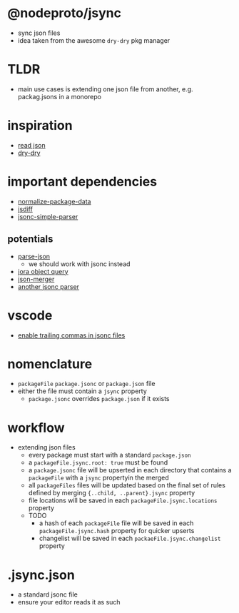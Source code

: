 # @nodeproto/jsync
  - sync json files
  - idea taken from the awesome `dry-dry` pkg manager


# TLDR
  - main use cases is extending one json file from another, e.g. packag.jsons in a monorepo

# inspiration
  - [read json](https://github.com/sindresorhus/read-pkg/blob/main/index.js)
  - [dry-dry](https://github.com/Cosium/dry-dry)

# important dependencies
  - [normalize-package-data](https://github.com/npm/normalize-package-data)
  - [jsdiff](https://github.com/kpdecker/jsdiff#readme)
  - [jsonc-simple-parser](https://github.com/fabiospampinato/jsonc-simple-parser)


## potentials
  - [parse-json](https://www.npmjs.com/package/parse-json)
    - we should work with jsonc instead
  - [jora object query](https://github.com/discoveryjs/jora#readme)
  - [json-merger](https://github.com/boschni/json-merger)
  - [another jsonc parser](https://www.npmjs.com/package/jsonc)


# vscode
  - [enable trailing commas in jsonc files](https://github.com/microsoft/vscode/issues/102061)


# nomenclature
  - `packageFile` `package.jsonc` or `package.json` file
  - either the file must contain a `jsync` property
    - `package.jsonc` overrides `package.json` if it exists

# workflow
  - extending json files
    - every package must start with a standard `package.json`
    - a `packageFile.jsync.root: true` must be found
    - a  `package.jsonc` file will be upserted in each directory that contains a `packageFile` with a `jsync` propertyin the merged
    - all `packageFiles` files will be updated based on the final set of rules defined by merging `{..child, ..parent}.jsync` property
    - file locations will be saved in each `packageFile.jsync.locations` property
    - TODO
      - a hash of each `packageFile` file will be saved in each `packageFile.jsync.hash` property for quicker upserts
      - changelist will be saved in each `packaeFile.jsync.changelist` property


# .jsync.json
  - a standard jsonc file
  - ensure your editor reads it as such
